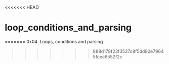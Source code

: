 <<<<<<< HEAD
# loop_conditions_and_parsing
=======
0x04. Loops, conditions and parsing
>>>>>>> 888d178f23f3537c8f5dd92e79645fcea6552f2c

